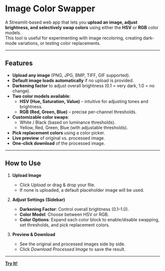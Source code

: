 # Image Color Swapper

A Streamlit-based web app that lets you **upload an image, adjust brightness, and selectively swap colors** using either the **HSV** or **RGB** color models.  
This tool is useful for experimenting with image recoloring, creating dark-mode variations, or testing color replacements.

---

## Features

- **Upload any image** (PNG, JPG, BMP, TIFF, GIF supported).
- **Default image loads automatically** if no upload is provided.
- **Darkening factor** to adjust overall brightness (0.1 = very dark, 1.0 = no change).
- **Two color models available**:
  - **HSV (Hue, Saturation, Value)** – intuitive for adjusting tones and brightness.
  - **RGB (Red, Green, Blue)** – precise per-channel thresholds.
- **Customizable color swaps**:
  - White / Black (based on luminance thresholds).
  - Yellow, Red, Green, Blue (with adjustable thresholds).
- **Pick replacement colors** using a color picker.
- **Live preview** of original vs. processed image.
- **One-click download** of the processed image.

---

## How to Use

1. **Upload Image**  
   - Click *Upload* or drag & drop your file.  
   - If none is uploaded, a default placeholder image will be used.

2. **Adjust Settings (Sidebar)**  
   - **Darkening Factor**: Control overall brightness (0.1–1.0).  
   - **Color Model**: Choose between HSV or RGB.  
   - **Color Options**: Expand each color block to enable/disable swapping, set thresholds, and pick replacement colors.

3. **Preview & Download**  
   - See the original and processed images side by side.  
   - Click *Download Processed Image* to save the result.

---
**[Try It!](https://color-swapper-jakub-laska.streamlit.app/)**
